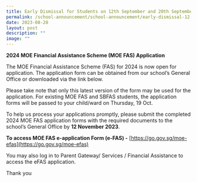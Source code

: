 ```yaml
---
title: Early Dismissal for Students on 12th September and 20th September 2023
permalink: /school-announcement/school-announcement/early-dismissal-12-and-20-september/
date: 2023-08-28
layout: post
description: ""
image: ""
---
```

**2024 MOE Financial Assistance Scheme (MOE FAS) Application**  

The MOE Financial Assistance Scheme (FAS) for 2024 is now open for application. The application form can be obtained from our school’s General Office or downloaded via the link below. 

Please take note that only this latest version of the form may be used for the application. For existing MOE FAS and SBFAS students, the application forms will be passed to your child/ward on Thursday, 19 Oct.

To help us process your applications promptly, please submit the completed 2024 MOE FAS application forms with the required documents to the school’s General Office by **12 November 2023**.

**To access MOE FAS e-application Form (e-FAS) -** [https://go.gov.sg/moe-efas](https://go.gov.sg/moe-efas)

You may also log in to Parent Gateway/ Services / Financial Assistance to access the eFAS application. 

  

Thank you